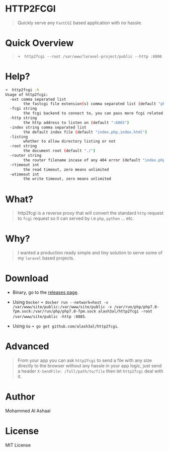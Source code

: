 HTTP2FCGI
==========
> Quickly serve any `FastCGI` based application with no hassle.

Quick Overview
==============
> `➜  http2fcgi --root /var/www/laravel-project/public --http :8000`

Help?
=====
```bash
➜  http2fcgi -h
Usage of http2fcgi:
  -ext comma separated list
        the fastcgi file extension(s) comma separated list (default "php")
  -fcgi string
        the fcgi backend to connect to, you can pass more fcgi related params as query params (default "unix:///var/run/php/php7.0-fpm.sock")
  -http string
        the http address to listen on (default ":6065")
  -index string comma separated list
        the default index file (default "index.php,index.html")
  -listing
        whether to allow directory listing or not
  -root string
        the document root (default "./")
  -router string
        the router filename incase of any 404 error (default "index.php")
  -rtimeout int
        the read timeout, zero means unlimited
  -wtimeout int
        the write timeout, zero means unlimited
```

What?
=======
> http2fcgi is a reverse proxy that will convert the standard `http` request to `fcgi` 
request so it can served by i.e `php`, `python` ... etc.

Why?
====
> I wanted a production ready simple and tiny solution to serve some of my `laravel` based projects.

Download
==========
- Binary, go to the [releases page](https://github.com/alash3al/http2fcgi/releases).
- Using `Docker` `➜ docker run --network=host -v /var/www/site/public:/var/www/site/public -v /var/run/php/php7.0-fpm.sock:/var/run/php/php7.0-fpm.sock alash3al/http2fcgi -root /var/www/site/public -http :8085`.

- Using `Go` `➜ go get github.com/alash3al/http2fcgi`.

Advanced
=========
> From your app you can ask `http2fcgi` to send a file with any size directly to the browser without any hassle in your app logic, just send a header `X-SendFile: /full/path/to/file` then let `http2fcgi` deal with it. 

Author
========
Mohammed Al Ashaal

License
========
MIT License
